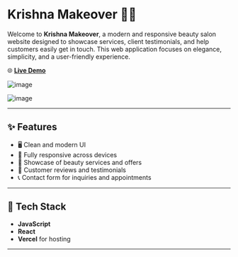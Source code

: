 # Krishna Makeover 💄✨

Welcome to **Krishna Makeover**, a modern and responsive beauty salon website designed to showcase services, client testimonials, and help customers easily get in touch. This web application focuses on elegance, simplicity, and a user-friendly experience.

🌐 **[Live Demo](https://krishna-makeover.vercel.app/)**

![image](https://github.com/user-attachments/assets/200cf8e8-8bdd-4750-9278-ff1264b601ce)

![image](https://github.com/user-attachments/assets/c92aec07-c719-4ce9-be60-49500e2086ba)

---

## ✨ Features

- 🖥️ Clean and modern UI
- 📱 Fully responsive across devices
- 💇 Showcase of beauty services and offers
- 🌟 Customer reviews and testimonials
- 📞 Contact form for inquiries and appointments

---

## 🚀 Tech Stack

- **JavaScript**
- **React**
- **Vercel** for hosting

---
